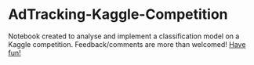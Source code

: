 # AdTracking-Kaggle-Competition
Notebook created to analyse and implement a classification model on a Kaggle competition.
Feedback/comments are more than welcomed!
<a href='https://github.com/konosp/AdTracking-Kaggle-Competition/blob/master/AdTracking%2B-%2BRandom%2BForest.ipynb'>Have fun!</a>
